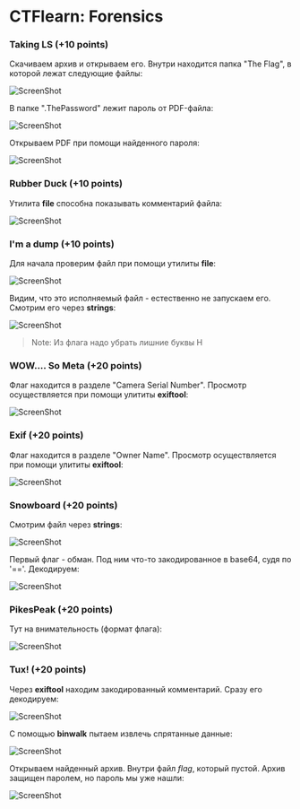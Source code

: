 # CTFlearn: Forensics

### Taking LS (+10 points)
Скачиваем архив и открываем его. Внутри находится папка "The Flag", в которой лежат следующие файлы:

![ScreenShot](screenshots/1.png)

В папке ".ThePassword" лежит пароль от PDF-файла:

![ScreenShot](screenshots/2.png)

Открываем PDF при помощи найденного пароля:

![ScreenShot](screenshots/3.png)


### Rubber Duck (+10 points)
Утилита **file** способна показывать комментарий файла:

![ScreenShot](screenshots/4.png)


### I'm a dump (+10 points)
Для начала проверим файл при помощи утилиты **file**:

![ScreenShot](screenshots/5.png)

Видим, что это исполняемый файл - естественно не запускаем его. Смотрим его через **strings**:

![ScreenShot](screenshots/6.png)

> Note: Из флага надо убрать лишние буквы H


### WOW.... So Meta (+20 points)
Флаг находится в разделе "Camera Serial Number". Просмотр осуществляется при помощи улититы **exiftool**:

![ScreenShot](screenshots/7.png)


### Exif (+20 points)
Флаг находится в разделе "Owner Name". Просмотр осуществляется при помощи улититы **exiftool**:

![ScreenShot](screenshots/8.png)


### Snowboard (+20 points)
Смотрим файл через **strings**:

![ScreenShot](screenshots/9.png)

Первый флаг - обман. Под ним что-то закодированное в base64, судя по '=='. Декодируем:

![ScreenShot](screenshots/10.png)

### PikesPeak (+20 points)
Тут на внимательность (формат флага):

![ScreenShot](screenshots/11.png)


### Tux! (+20 points)
Через **exiftool** находим закодированный комментарий. Сразу его декодируем:

![ScreenShot](screenshots/12.png)

С помощью **binwalk** пытаем извлечь спрятанные данные:

![ScreenShot](screenshots/13.png)

Открываем найденный архив. Внутри файл *flag*, который пустой. Архив защищен паролем, но пароль мы уже нашли:

![ScreenShot](screenshots/14.png)


